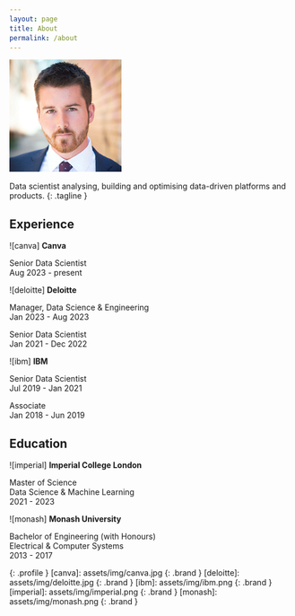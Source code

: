 ```yaml
---
layout: page
title: About
permalink: /about
---
```


![ash]

Data scientist analysing, building and optimising data-driven platforms and products.
{: .tagline }

## Experience

![canva] **Canva**

Senior Data Scientist\
Aug 2023 - present

![deloitte] **Deloitte**

Manager, Data Science & Engineering\
Jan 2023 - Aug 2023

Senior Data Scientist\
Jan 2021 - Dec 2022

![ibm] **IBM**

Senior Data Scientist\
Jul 2019 - Jan 2021

Associate\
Jan 2018 - Jun 2019

## Education

![imperial] **Imperial College London**

Master of Science\
Data Science & Machine Learning\
2021 - 2023

![monash] **Monash University**

Bachelor of Engineering (with Honours)\
Electrical & Computer Systems\
2013 - 2017

[ash]: assets/img/ash.png
{: .profile }
[canva]: assets/img/canva.jpg
{: .brand }
[deloitte]: assets/img/deloitte.jpg
{: .brand }
[ibm]: assets/img/ibm.png
{: .brand }
[imperial]: assets/img/imperial.png
{: .brand }
[monash]: assets/img/monash.png
{: .brand }
